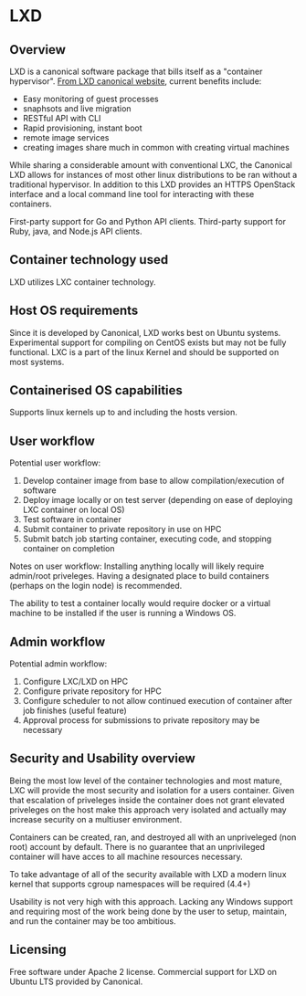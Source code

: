# LXD
## Overview
LXD is a canonical software package that bills itself as a "container hypervisor".  [From LXD canonical website][1], current benefits include:

* Easy monitoring of guest processes
* snaphsots and live migration
* RESTful API with CLI
* Rapid provisioning, instant boot
* remote image services
* creating images share much in common with creating virtual machines 

While sharing a considerable amount with conventional LXC, the Canonical LXD allows for instances of most other linux distributions to be ran without a traditional hypervisor.  In addition to this LXD provides an HTTPS OpenStack interface and a local command line tool for interacting with these containers.

First-party support for Go and Python API clients. Third-party support for Ruby, java, and Node.js API clients. 

## Container technology used
LXD utilizes LXC container technology.

## Host OS requirements
Since it is developed by Canonical, LXD works best on Ubuntu systems.  Experimental support for compiling on CentOS exists but may not be fully functional.
LXC is a part of the linux Kernel and should be supported on most systems.

## Containerised OS capabilities
Supports linux kernels up to and including the hosts version.

## User workflow
Potential user workflow:
1. Develop container image from base to allow compilation/execution of software
2. Deploy image locally or on test server (depending on ease of deploying LXC container on local OS)
3. Test software in container
4. Submit container to private repository in use on HPC
5. Submit batch job starting container, executing code, and stopping container on completion

Notes on user workflow: Installing anything locally will likely require admin/root priveleges.  Having a designated place to build containers (perhaps on the login node) is recommended.

The ability to test a container locally would require docker or a virtual machine to be installed if the user is running a Windows OS.

## Admin workflow
Potential admin workflow:
1. Configure LXC/LXD on HPC
2. Configure private repository for HPC
3. Configure scheduler to not allow continued execution of container after job finishes (useful feature)
4. Approval process for submissions to private repository may be necessary

## Security and Usability overview
Being the most low level of the container technologies and most mature, LXC will provide the most security and isolation for a users container.  Given that escalation of priveleges inside the container does not grant elevated priveleges on the host make this approach very isolated and actually may increase security on a multiuser environment.

Containers can be created, ran, and destroyed all with an unpriveleged (non root) account by default.  There is no guarantee that an unprivileged container will have acces to all machine resources necessary.

To take advantage of all of the security available with LXD a modern linux kernel that supports cgroup namespaces will be required (4.4+)

Usability is not very high with this approach.  Lacking any Windows support and requiring most of the work being done by the user to setup, maintain, and run the container may be too ambitious.

## Licensing
Free software under Apache 2 license.  Commercial support for LXD on Ubuntu LTS provided by Canonical.

[1]:https://www.ubuntu.com/containers/lxd
[2]:https://oliverveits.wordpress.com/2016/09/11/lxd-vs-docker-or-getting-started-with-lxd-containers/
